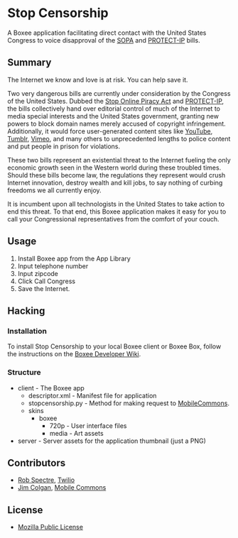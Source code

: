 # Stop Censorship

A Boxee application facilitating direct contact with the United States Congress
to voice disapproval of the
[SOPA](http://en.wikipedia.org/wiki/Stop_Online_Piracy_Act) and
[PROTECT-IP](http://en.wikipedia.org/wiki/PROTECT_IP_Act) bills.


## Summary

The Internet we know and love is at risk.  You can help save it.

Two very dangerous bills are currently under consideration by the Congress of
the United States.  Dubbed the [Stop Online Piracy
Act](http://en.wikipedia.org/wiki/Stop_Online_Piracy_Act) and
[PROTECT-IP](http://en.wikipedia.org/wiki/PROTECT_IP_Act), the bills
collectively hand over editorial control of much of the Internet to media
special interests and the United States government, granting new powers to block
domain names merely accused of copyright infringement.  Additionally, it would
force user-generated content sites like [YouTube](http://www.youtube.com),
[Tumblr](http://www.tumblr.com), [Vimeo](http://www.vimeo.com), and many others
to unprecedented lengths to police content and put people in prison for
violations.

These two bills represent an existential threat to the Internet fueling the only
economic growth seen in the Western world during these troubled times.  Should
these bills become law, the regulations they represent would crush Internet
innovation, destroy wealth and kill jobs, to say nothing of curbing freedoms we
all currently enjoy.

It is incumbent upon all technologists in the United States to take action to
end this threat.  To that end, this Boxee application makes it easy for you to
call your Congressional representatives from the comfort of your couch. 


## Usage

1. Install Boxee app from the App Library
1. Input telephone number
1. Input zipcode
1. Click Call Congress
1. Save the Internet.


## Hacking

### Installation

To install Stop Censorship to your local Boxee client or Boxee Box, follow 
the instructions on the [Boxee Developer
Wiki](http://developer.boxee.tv/Applications#Debugging).

### Structure

- client - The Boxee app
    - descriptor.xml - Manifest file for application
    - stopcensorship.py - Method for making request to
      [MobileCommons](http://www.mobilecommons.com).
    - skins
        - boxee
            - 720p - User interface files
            - media - Art assets 
- server - Server assets for the application thumbnail (just a PNG)


## Contributors

* [Rob Spectre](http://www.brooklynhacker.com), [Twilio](http://www.twilio.com)
* [Jim Colgan](http://twitter.com/#!/jim_colgan), [Mobile Commons](http://www.mobilecommons.com)


## License

* [Mozilla Public License](http://www.mozilla.org/MPL/) 
